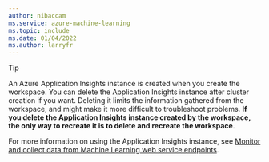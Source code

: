```yaml
---
author: nibaccam
ms.service: azure-machine-learning
ms.topic: include
ms.date: 01/04/2022
ms.author: larryfr
---
```


> [!TIP]
> An Azure Application Insights instance is created when you create the workspace. You can delete the Application Insights instance after cluster creation if you want. Deleting it limits the information gathered from the workspace, and might make it more difficult to troubleshoot problems. **If you delete the Application Insights instance created by the workspace, the only way to recreate it is to delete and recreate the workspace**.
>
> For more information on using the Application Insights instance, see [Monitor and collect data from Machine Learning web service endpoints](../how-to-enable-app-insights.md).